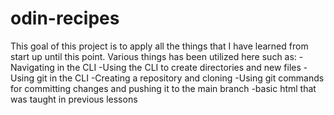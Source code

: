 # odin-recipes
This goal of this project is to apply all the things that I have learned from start up until this point. Various things has been utilized here such as:
-Navigating in the CLI
-Using the CLI to create directories and new files
-Using git in the CLI
-Creating a repository and cloning
-Using git commands for committing changes and pushing it to the main branch
-basic html that was taught in previous lessons
